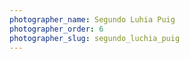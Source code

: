 ```yaml
---
photographer_name: Segundo Luhia Puig
photographer_order: 6
photographer_slug: segundo_luchia_puig
---
```

